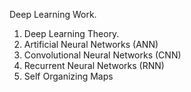 Deep Learning Work. 

1. Deep Learning Theory. 
2. Artificial Neural Networks (ANN)
3. Convolutional Neural Networks (CNN)
4. Recurrent Neural Networks (RNN)
5. Self Organizing Maps
